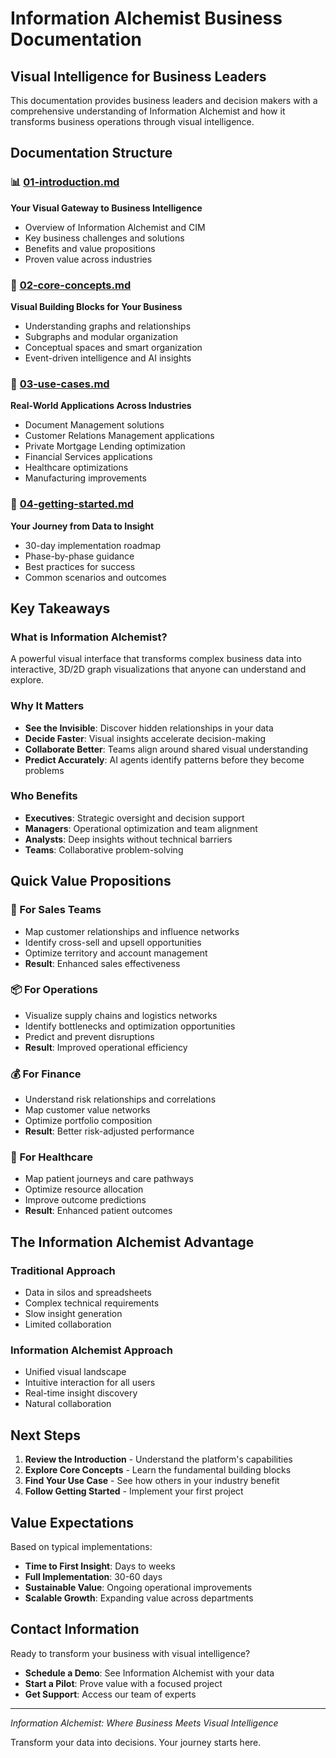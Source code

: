 # Information Alchemist Business Documentation

## Visual Intelligence for Business Leaders

This documentation provides business leaders and decision makers with a comprehensive understanding of Information Alchemist and how it transforms business operations through visual intelligence.

## Documentation Structure

### 📊 [01-introduction.md](01-introduction.md)
**Your Visual Gateway to Business Intelligence**
- Overview of Information Alchemist and CIM
- Key business challenges and solutions
- Benefits and value propositions
- Proven value across industries

### 🔧 [02-core-concepts.md](02-core-concepts.md)
**Visual Building Blocks for Your Business**
- Understanding graphs and relationships
- Subgraphs and modular organization
- Conceptual spaces and smart organization
- Event-driven intelligence and AI insights

### 💼 [03-use-cases.md](03-use-cases.md)
**Real-World Applications Across Industries**
- Document Management solutions
- Customer Relations Management applications
- Private Mortgage Lending optimization
- Financial Services applications
- Healthcare optimizations
- Manufacturing improvements

### 🚀 [04-getting-started.md](04-getting-started.md)
**Your Journey from Data to Insight**
- 30-day implementation roadmap
- Phase-by-phase guidance
- Best practices for success
- Common scenarios and outcomes

## Key Takeaways

### What is Information Alchemist?
A powerful visual interface that transforms complex business data into interactive, 3D/2D graph visualizations that anyone can understand and explore.

### Why It Matters
- **See the Invisible**: Discover hidden relationships in your data
- **Decide Faster**: Visual insights accelerate decision-making
- **Collaborate Better**: Teams align around shared visual understanding
- **Predict Accurately**: AI agents identify patterns before they become problems

### Who Benefits
- **Executives**: Strategic oversight and decision support
- **Managers**: Operational optimization and team alignment
- **Analysts**: Deep insights without technical barriers
- **Teams**: Collaborative problem-solving

## Quick Value Propositions

### 🎯 For Sales Teams
- Map customer relationships and influence networks
- Identify cross-sell and upsell opportunities
- Optimize territory and account management
- **Result**: Enhanced sales effectiveness

### 📦 For Operations
- Visualize supply chains and logistics networks
- Identify bottlenecks and optimization opportunities
- Predict and prevent disruptions
- **Result**: Improved operational efficiency

### 💰 For Finance
- Understand risk relationships and correlations
- Map customer value networks
- Optimize portfolio composition
- **Result**: Better risk-adjusted performance

### 🏥 For Healthcare
- Map patient journeys and care pathways
- Optimize resource allocation
- Improve outcome predictions
- **Result**: Enhanced patient outcomes

## The Information Alchemist Advantage

### Traditional Approach
- Data in silos and spreadsheets
- Complex technical requirements
- Slow insight generation
- Limited collaboration

### Information Alchemist Approach
- Unified visual landscape
- Intuitive interaction for all users
- Real-time insight discovery
- Natural collaboration

## Next Steps

1. **Review the Introduction** - Understand the platform's capabilities
2. **Explore Core Concepts** - Learn the fundamental building blocks
3. **Find Your Use Case** - See how others in your industry benefit
4. **Follow Getting Started** - Implement your first project

## Value Expectations

Based on typical implementations:
- **Time to First Insight**: Days to weeks
- **Full Implementation**: 30-60 days
- **Sustainable Value**: Ongoing operational improvements
- **Scalable Growth**: Expanding value across departments

## Contact Information

Ready to transform your business with visual intelligence?

- **Schedule a Demo**: See Information Alchemist with your data
- **Start a Pilot**: Prove value with a focused project
- **Get Support**: Access our team of experts

---

*Information Alchemist: Where Business Meets Visual Intelligence*

Transform your data into decisions. Your journey starts here.
